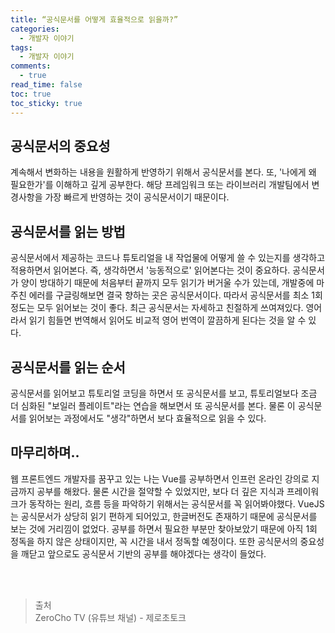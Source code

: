 ```yaml
---
title: “공식문서를 어떻게 효율적으로 읽을까?”
categories:
  - 개발자 이야기
tags:
  - 개발자 이야기
comments:
  - true
read_time: false
toc: true
toc_sticky: true
---
```


## 공식문서의 중요성

계속해서 변화하는 내용을 원활하게 반영하기 위해서 공식문서를 본다. 또, '나에게 왜 필요한가'를 이해하고 깊게 공부한다. 해당 프레임워크 또는 라이브러리 개발팀에서 변경사항을 가장 빠르게 반영하는 것이 공식문서이기 때문이다.


## 공식문서를 읽는 방법

공식문서에서 제공하는 코드나 튜토리얼을 내 작업물에 어떻게 쓸 수 있는지를 생각하고 적용하면서 읽어본다. 즉, 생각하면서 '능동적으로' 읽어본다는 것이 중요하다.
공식문서가 양이 방대하기 때문에 처음부터 끝까지 모두 읽기가 버거울 수가 있는데, 개발중에 마주친 에러를 구글링해보면 결국 향하는 곳은 공식문서이다.
따라서 공식문서를 최소 1회정도는 모두 읽어보는 것이 좋다. 최근 공식문서는 자세하고 친절하게 쓰여져있다. 영어라서 읽기 힘들면 번역해서 읽어도 비교적 영어 번역이
깔끔하게 된다는 것을 알 수 있다.


## 공식문서를 읽는 순서

공식문서를 읽어보고 튜토리얼 코딩을 하면서 또 공식문서를 보고, 튜토리얼보다 조금 더 심화된 "보일러 플레이트"라는 연습을 해보면서 또 공식문서를 본다.
물론 이 공식문서를 읽어보는 과정에서도 "생각"하면서 보다 효율적으로 읽을 수 있다.


## 마무리하며..

웹 프론트엔드 개발자를 꿈꾸고 있는 나는 Vue를 공부하면서 인프런 온라인 강의로 지금까지 공부를 해왔다. 물론 시간을 절약할 수 있었지만, 보다 더 깊은 지식과 프레이워크가 동작하는 원리, 흐름 등을 파악하기 위해서는 공식문서를 꼭 읽어봐야했다. VueJS는 공식문서가 상당히 읽기 편하게 되어있고, 한글버전도 존재하기 때문에
공식문서를 보는 것에 거리낌이 없었다. 공부를 하면서 필요한 부분만 찾아보았기 때문에 아직 1회 정독을 하지 않은 상태이지만, 꼭 시간을 내서 정독할 예정이다.
또한 공식문서의 중요성을 깨닫고 앞으로도 공식문서 기반의 공부를 해야겠다는 생각이 들었다.

<br>
<br>

>출처<br>
>ZeroCho TV (유튜브 채널) - 제로초토크